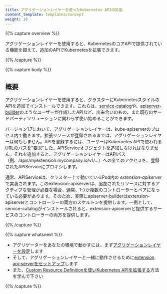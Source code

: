 ```yaml
---
title: アグリゲーションレイヤーを使ったKubernetes APIの拡張
content_template: templates/concept
weight: 10
---
```


{{% capture overview %}}

アグリゲーションレイヤーを使用すると、KubernetesのコアAPIで提供されている機能を超えて、追加のAPIでKubernetesを拡張できます。

{{% /capture %}}

{{% capture body %}}

## 概要

アグリゲーションレイヤーを使用すると、クラスターにKubernetesスタイルのAPIを追加でインストールできます。これらは、[service-catalog](https://github.com/kubernetes-incubator/service-catalog/blob/master/README.md)や、[apiserver-builder](https://github.com/kubernetes-incubator/apiserver-builder/blob/master/README.md)のようなユーザーが作成したAPIなど、出来合いのもの、また既存のサードパーティソリューションに関わらず使い始めることができます。

バージョン1.7において、アグリゲーションレイヤーは、kube-apiserverのプロセス内で動きます。拡張リソースが登録されるまでは、アグリゲーションレイヤーは何もしません。APIを登録するには、ユーザーはKubernetes APIで使われるURLのパスを"要求"した、APIServiceオブジェクトを追加しなければなりません。それを追加すると、アグリゲーションレイヤーはAPIパス（例、/apis/myextension.mycompany.io/v1/…）への全てのアクセスを、登録されたAPIServiceにプロキシします。

通常、APIServiceは、クラスター上で動いているPod内の *extension-apiserver* で実装されます。このextension-apiserverは、追加されたリソースに対するアクティブな管理が必要な場合、通常、1つか複数のコントローラーとペアになっている必要があります。そのため、実際にapiserver-builderはextension-apiserverとコントローラーの両方のスケルトンを提供します。一例として、service-catalogがインストールされると、extension-apiserverと提供するサービスのコントローラーの両方を提供します。

{{% /capture %}}

{{% capture whatsnext %}}

* アグリゲーターをあなたの環境で動かすには、まず[アグリゲーションレイヤーを設定](/docs/tasks/access-kubernetes-api/configure-aggregation-layer/)します
* そして、アグリゲーションレイヤーと一緒に動作させるために[extension api-serverをセットアップ](/docs/tasks/access-kubernetes-api/setup-extension-api-server/)します
* また、[Custom Resource Definitionを使いKubernetes APIを拡張する](/docs/tasks/access-kubernetes-api/extend-api-custom-resource-definitions/)方法を学んで下さい

{{% /capture %}}

